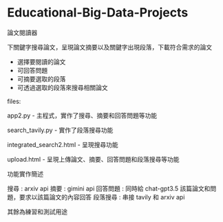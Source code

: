 # Educational-Big-Data-Projects
論文閱讀器

下關鍵字搜尋論文，呈現論文摘要以及關鍵字出現段落，下載符合需求的論文
- 選擇要閱讀的論文
- 可回答問題
- 可摘要選取的段落
- 可透過選取的段落來搜尋相關論文


files:

app2.py - 主程式，實作了搜尋、摘要和回答問題等功能

search_tavily.py - 實作了段落搜尋功能

integrated_search2.html - 呈現搜尋功能

upload.html - 呈現上傳論文、摘要、回答問題和段落搜尋等功能


功能實作簡述

搜尋 : arxiv api
摘要 : gimini api
回答問題 : 同時給 chat-gpt3.5 該篇論文和問題，要求以該篇論文的內容回答
段落搜尋 : 串接 tavily 和 arxiv api

其餘為練習和測試用途
